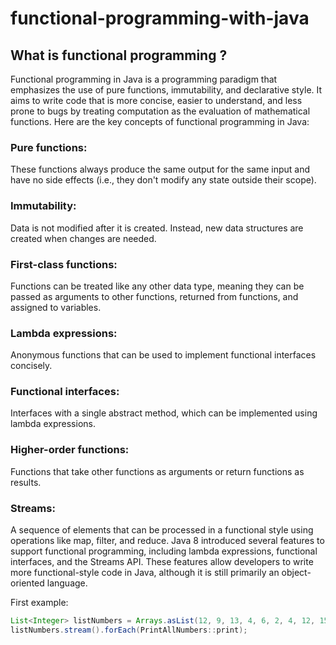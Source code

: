 # functional-programming-with-java

## What is functional programming ?

Functional programming in Java is a programming paradigm that emphasizes the use of pure functions, immutability, and declarative style. It aims to write code that is more concise, easier to understand, and less prone to bugs by treating computation as the evaluation of mathematical functions.
Here are the key concepts of functional programming in Java:

### Pure functions:

These functions always produce the same output for the same input and have no side effects (i.e., they don't modify any state outside their scope).

### Immutability:

Data is not modified after it is created. Instead, new data structures are created when changes are needed.

### First-class functions:

Functions can be treated like any other data type, meaning they can be passed as arguments to other functions, returned from functions, and assigned to variables.

### Lambda expressions:

Anonymous functions that can be used to implement functional interfaces concisely.

### Functional interfaces:

Interfaces with a single abstract method, which can be implemented using lambda expressions.

### Higher-order functions:

Functions that take other functions as arguments or return functions as results.

### Streams:

A sequence of elements that can be processed in a functional style using operations like map, filter, and reduce.
Java 8 introduced several features to support functional programming, including lambda expressions, functional interfaces, and the Streams API. These features allow developers to write more functional-style code in Java, although it is still primarily an object-oriented language.

First example:

```Java
List<Integer> listNumbers = Arrays.asList(12, 9, 13, 4, 6, 2, 4, 12, 15);
listNumbers.stream().forEach(PrintAllNumbers::print);
```